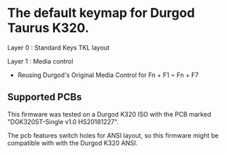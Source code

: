 # The default keymap for Durgod Taurus K320.

Layer 0 : Standard Keys TKL layout

Layer 1 : Media control
- Reusing Durgod's Original Media Control for Fn + F1 ~ Fn + F7

## Supported PCBs

This firmware was tested on a Durgod K320 ISO with the PCB marked "DGK320ST-Single v1.0 HS20181227".

The pcb features switch holes for ANSI layout, so this firmware might be compatible with with the Durgod K320 ANSI.
